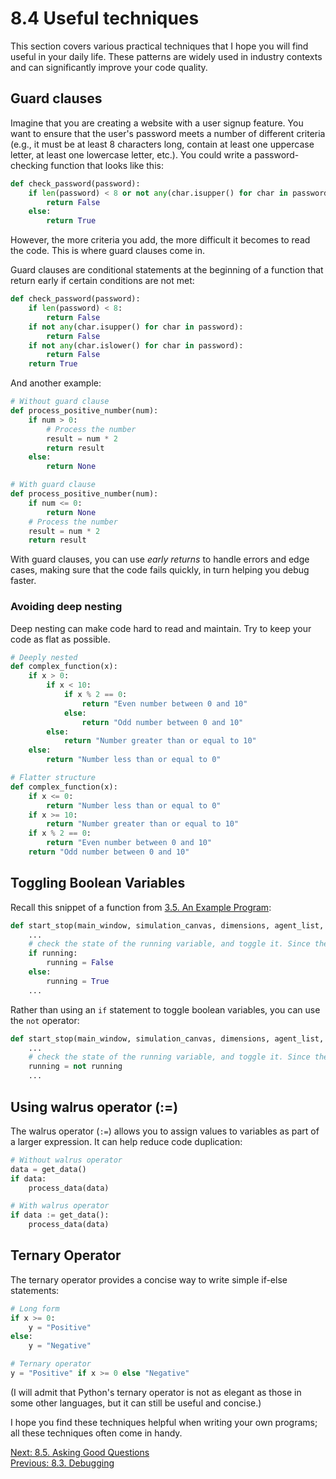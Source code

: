 # 8.4 Useful techniques

This section covers various practical techniques that I hope you will find useful in your daily life. These patterns are
widely used in industry contexts and can significantly improve your code quality.

## Guard clauses

Imagine that you are creating a website with a user signup feature. You want to ensure that the user's password meets a
number of different criteria (e.g., it must be at least 8 characters long, contain at least one uppercase letter, at least one lowercase letter, etc.).
You could write a password-checking function that looks like this:

```python
def check_password(password):
    if len(password) < 8 or not any(char.isupper() for char in password) or not any(char.islower() for char in password):
        return False
    else:
        return True
```

However, the more criteria you add, the more difficult it becomes to read the code. This is where guard clauses come in.

Guard clauses are conditional statements at the beginning of a function that return early if certain conditions are not
met:

```python
def check_password(password):
    if len(password) < 8:
        return False
    if not any(char.isupper() for char in password):
        return False
    if not any(char.islower() for char in password):
        return False
    return True
```

And another example:

```python
# Without guard clause
def process_positive_number(num):
    if num > 0:
        # Process the number
        result = num * 2
        return result
    else:
        return None

# With guard clause
def process_positive_number(num):
    if num <= 0:
        return None
    # Process the number
    result = num * 2
    return result
```

With guard clauses, you can use _early returns_ to handle errors and edge cases, making sure that the code fails quickly, in turn helping you debug faster.

### Avoiding deep nesting

Deep nesting can make code hard to read and maintain. Try to keep your code as flat as possible.

```python
# Deeply nested
def complex_function(x):
    if x > 0:
        if x < 10:
            if x % 2 == 0:
                return "Even number between 0 and 10"
            else:
                return "Odd number between 0 and 10"
        else:
            return "Number greater than or equal to 10"
    else:
        return "Number less than or equal to 0"

# Flatter structure
def complex_function(x):
    if x <= 0:
        return "Number less than or equal to 0"
    if x >= 10:
        return "Number greater than or equal to 10"
    if x % 2 == 0:
        return "Even number between 0 and 10"
    return "Odd number between 0 and 10"
```

## Toggling Boolean Variables

Recall this snippet of a function from [3.5. An Example Program](3.5.%20An%20Example%20Program.md):

```python
def start_stop(main_window, simulation_canvas, dimensions, agent_list, options):
    ...
    # check the state of the running variable, and toggle it. Since the button was pushed, we want to flip its state
    if running:
        running = False
    else:
        running = True
    ...
```

Rather than using an `if` statement to toggle boolean variables, you can use the `not` operator:

```python
def start_stop(main_window, simulation_canvas, dimensions, agent_list, options):
    ...
    # check the state of the running variable, and toggle it. Since the button was pushed, we want to flip its state
    running = not running
    ...
```

## Using walrus operator (:=)

The walrus operator (`:=`) allows you to assign values to variables as part of a larger expression. It can help reduce code duplication:

```python
# Without walrus operator
data = get_data()
if data:
    process_data(data)

# With walrus operator
if data := get_data():
    process_data(data)
```

## Ternary Operator

The ternary operator provides a concise way to write simple if-else statements:

```python
# Long form
if x >= 0:
    y = "Positive"
else:
    y = "Negative"

# Ternary operator
y = "Positive" if x >= 0 else "Negative"
```

(I will admit that Python's ternary operator is not as elegant as those in some other languages, but it can still be useful and concise.)

I hope you find these techniques helpful when writing your own programs; all these techniques often come in handy.

[Next: 8.5. Asking Good Questions](8.5.%20Asking%20Good%20Questions.md)<br>
[Previous: 8.3. Debugging](8.3.%20Debugging.md)

